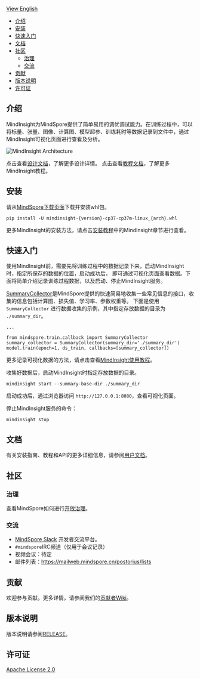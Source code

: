 [View English](./README.md)

- [介绍](#介绍)
- [安装](#安装)
- [快速入门](#快速入门)
- [文档](#文档)
- [社区](#社区)
    - [治理](#治理)
    - [交流](#交流)
- [贡献](#贡献)
- [版本说明](#版本说明)
- [许可证](#许可证)

## 介绍
MindInsight为MindSpore提供了简单易用的调优调试能力。在训练过程中，可以将标量、张量、图像、计算图、模型超参、训练耗时等数据记录到文件中，通过MindInsight可视化页面进行查看及分析。

![MindInsight Architecture](docs/arch.png)

点击查看[设计文档](https://www.mindspore.cn/docs/zh-CN/r0.7/design.html)，了解更多设计详情。
点击查看[教程文档](https://www.mindspore.cn/tutorial/zh-CN/r0.7/advanced_use/visualization_tutorials.html)，了解更多MindInsight教程。

## 安装
请从[MindSpore下载页面](https://www.mindspore.cn/versions)下载并安装whl包。

```
pip install -U mindinsight-{version}-cp37-cp37m-linux_{arch}.whl
```

更多MindInsight的安装方法，请点击[安装教程](https://www.mindspore.cn/install/)中的MindInsight章节进行查看。

## 快速入门
使用MindInsight前，需要先将训练过程中的数据记录下来，启动MindInsight时，指定所保存的数据的位置，启动成功后，
即可通过可视化页面查看数据。下面将简单介绍记录训练过程数据，以及启动、停止MindInsight服务。

[SummaryCollector](https://www.mindspore.cn/api/zh-CN/r0.7/api/python/mindspore/mindspore.train.html?highlight=summarycollector#mindspore.train.callback.SummaryCollector)是MindSpore提供的快速简易地收集一些常见信息的接口，收集的信息包括计算图、损失值、学习率、参数权重等。
下面是使用 `SummaryCollector` 进行数据收集的示例，其中指定存放数据的目录为 `./summary_dir`。
```
...

from mindspore.train.callback import SummaryCollector
summary_collector = SummaryCollector(summary_dir='./summary_dir')
model.train(epoch=1, ds_train, callbacks=[summary_collector])
```

更多记录可视化数据的方法，请点击查看[MindInsight使用教程](https://www.mindspore.cn/tutorial/zh-CN/r0.7/advanced_use/visualization_tutorials.html)。

收集好数据后，启动MindInsight时指定存放数据的目录。
```
mindinsight start --summary-base-dir ./summary_dir
```

启动成功后，通过浏览器访问 `http://127.0.0.1:8080`，查看可视化页面。

停止MindInsight服务的命令：
```
mindinsight stop
```

## 文档
有关安装指南、教程和API的更多详细信息，请参阅[用户文档](https://gitee.com/mindspore/docs)。

## 社区
### 治理
查看MindSpore如何进行[开放治理](https://gitee.com/mindspore/community/blob/master/governance.md)。

### 交流
- [MindSpore Slack](https://join.slack.com/t/mindspore/shared_invite/zt-dgk65rli-3ex4xvS4wHX7UDmsQmfu8w) 开发者交流平台。
- `#mindspore`IRC频道（仅用于会议记录）
- 视频会议：待定
- 邮件列表：<https://mailweb.mindspore.cn/postorius/lists>

## 贡献
欢迎参与贡献。更多详情，请参阅我们的[贡献者Wiki](https://gitee.com/mindspore/mindspore/blob/r0.7/CONTRIBUTING.md)。

## 版本说明
版本说明请参阅[RELEASE](RELEASE.md)。

## 许可证
[Apache License 2.0](LICENSE)
